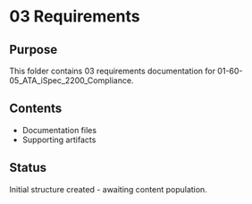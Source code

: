 # 03 Requirements

## Purpose
This folder contains 03 requirements documentation for 01-60-05_ATA_iSpec_2200_Compliance.

## Contents
- Documentation files
- Supporting artifacts

## Status
Initial structure created - awaiting content population.
